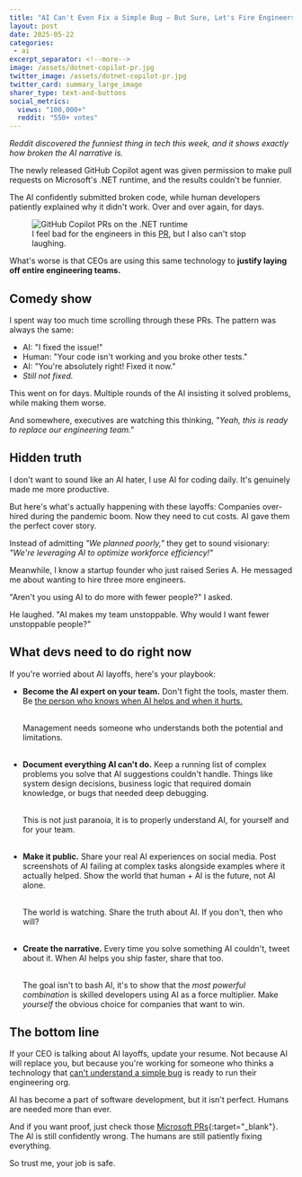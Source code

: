 ```yaml
---
title: "AI Can't Even Fix a Simple Bug — But Sure, Let's Fire Engineers"
layout: post
date: 2025-05-22
categories:
 - ai
excerpt_separator: <!--more-->
image: /assets/dotnet-copilot-pr.jpg
twitter_image: /assets/dotnet-copilot-pr.jpg
twitter_card: summary_large_image
sharer_type: text-and-buttons
social_metrics:
  views: "100,000+"
  reddit: "550+ votes"
---
```


*Reddit discovered the funniest thing in tech this week, and it shows exactly how broken the AI narrative is.*

The newly released GitHub Copilot agent was given permission to make pull requests on Microsoft's .NET runtime, and the results couldn't be funnier. 

The AI confidently submitted broken code, while human developers patiently explained why it didn't work. Over and over again, for days.

<figure>
  <img src="{{ '/assets/dotnet-copilot-pr.jpg' | relative_url }}" alt="GitHub Copilot PRs on the .NET runtime" />
  <figcaption>
    I feel bad for the engineers in this <a href="https://github.com/dotnet/runtime/pull/115733" target="_blank">PR</a>, but I also can't stop laughing.
  </figcaption>
</figure>

What's worse is that CEOs are using this same technology to **justify laying off entire engineering teams.**

<!--more-->

## Comedy show

I spent way too much time scrolling through these PRs. The pattern was always the same:

* AI: "I fixed the issue!"
* Human: "Your code isn't working and you broke other tests."
* AI: "You're absolutely right! Fixed it now."
* *Still not fixed.*

This went on for days. Multiple rounds of the AI insisting it solved problems, while making them worse.

And somewhere, executives are watching this thinking, _"Yeah, this is ready to replace our engineering team."_

## Hidden truth

I don't want to sound like an AI hater, I use AI for coding daily. It's genuinely made me more productive.

But here's what's actually happening with these layoffs: Companies over-hired during the pandemic boom. Now they need to cut costs. AI gave them the perfect cover story.

Instead of admitting _"We planned poorly,"_ they get to sound visionary: _"We're leveraging AI to optimize workforce efficiency!"_

Meanwhile, I know a startup founder who just raised Series A. He messaged me about wanting to hire three more engineers.

"Aren't you using AI to do more with fewer people?" I asked.

He laughed. "AI makes my team unstoppable. Why would I want fewer unstoppable people?"

## What devs need to do right now

If you're worried about AI layoffs, here's your playbook:

<!-- newsletter_widget -->

<ul>
<li><strong>Become the AI expert on your team.</strong> Don't fight the tools, master them. Be <a href="/blog/ai-and-learning">the person who knows when AI helps and when it hurts.</a><br><br>

Management needs someone who understands both the potential and limitations.<br><br></li>

<li><strong>Document everything AI can't do.</strong> Keep a running list of complex problems you solve that AI suggestions couldn't handle. Things like system design decisions, business logic that required domain knowledge, or bugs that needed deep debugging.<br><br>

This is not just paranoia, it is to properly understand AI, for yourself and for your team.<br><br></li>

<li><strong>Make it public.</strong> Share your real AI experiences on social media. Post screenshots of AI failing at complex tasks alongside examples where it actually helped. Show the world that human + AI is the future, not AI alone. <br><br>

The world is watching. Share the truth about AI. If you don't, then who will?<br><br></li>

<li><strong>Create the narrative.</strong> Every time you solve something AI couldn't, tweet about it. When AI helps you ship faster, share that too. <br><br>

The goal isn't to bash AI, it's to show that the <em>most powerful combination</em> is skilled developers using AI as a force multiplier. Make <em>yourself</em> the obvious choice for companies that want to win.</li>
</ul>

## The bottom line

If your CEO is talking about AI layoffs, update your resume. Not because AI will replace you, but because you're working for someone who thinks a technology that [can't understand a simple bug](/blog/ai-illiterate-programmers) is ready to run their engineering org.

AI has become a part of software development, but it isn't perfect. Humans are needed more than ever.

And if you want proof, just check those [Microsoft PRs](https://www.reddit.com/r/ExperiencedDevs/comments/1krttqo/my_new_hobby_watching_ai_slowly_drive_microsoft/){:target="_blank"}. The AI is still confidently wrong. The humans are still patiently fixing everything.

So trust me, your job is safe.